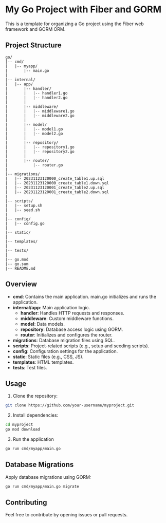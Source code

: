 # My Go Project with Fiber and GORM

This is a template for organizing a Go project using the Fiber web framework and GORM ORM.

## Project Structure

```plaintext
go/
|-- cmd/
|   |-- myapp/
|       |-- main.go
|
|-- internal/
|   |-- app/
|       |-- handler/
|       |   |-- handler1.go
|       |   |-- handler2.go
|       |
|       |-- middleware/
|       |   |-- middleware1.go
|       |   |-- middleware2.go
|       |
|       |-- model/
|       |   |-- model1.go
|       |   |-- model2.go
|       |
|       |-- repository/
|       |   |-- repository1.go
|       |   |-- repository2.go
|       |
|       |-- router/
|           |-- router.go
|
|-- migrations/
|   |-- 20231123120000_create_table1.up.sql
|   |-- 20231123120000_create_table1.down.sql
|   |-- 20231123120001_create_table2.up.sql
|   |-- 20231123120001_create_table2.down.sql
|
|-- scripts/
|   |-- setup.sh
|   |-- seed.sh
|
|-- config/
|   |-- config.go
|
|-- static/
|
|-- templates/
|
|-- tests/
|
|-- go.mod
|-- go.sum
|-- README.md
```

## Overview

- **cmd**: Contains the main application. main.go initializes and runs the application.
- **internal/app**: Main application logic.
  - **handler**: Handles HTTP requests and responses.
  - **middleware**: Custom middleware functions.
  - **model**: Data models.
  - **repository**: Database access logic using GORM.
  - **router**: Initializes and configures the router.
- **migrations**: Database migration files using SQL.
- **scripts**: Project-related scripts (e.g., setup and seeding scripts).
- **config**: Configuration settings for the application.
- **static**: Static files (e.g., CSS, JS).
- **templates**: HTML templates.
- **tests**: Test files.

## Usage

1. Clone the repository:

```bash
git clone https://github.com/your-username/myproject.git
```

2. Install dependencies:

```bash
cd myproject
go mod download
```

3. Run the application

```bash
go run cmd/myapp/main.go
```

## Database Migrations

Apply database migrations using GORM:

```bash
go run cmd/myapp/main.go migrate
```

## Contributing

Feel free to contribute by opening issues or pull requests.
